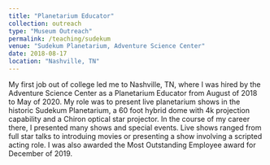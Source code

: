 ```yaml
---
title: "Planetarium Educator"
collection: outreach
type: "Museum Outreach"
permalink: /teaching/sudekum
venue: "Sudekum Planetarium, Adventure Science Center"
date: 2018-08-17
location: "Nashville, TN"
---
```


My first job out of college led me to Nashville, TN, where I was hired by the Adventure Science Center as a Planetarium Educator from August of 2018 to May of 2020. My role was to present live planetarium shows in the historic Sudekum Planetarium, a 60 foot hybrid dome with 4k projection capability and a Chiron optical star projector. In the course of my career there, I presented many shows and special events. Live shows ranged from full star talks to introduing movies or presenting a show involving a scripted acting role. I was also awarded the Most Outstanding Employee award for December of 2019.


